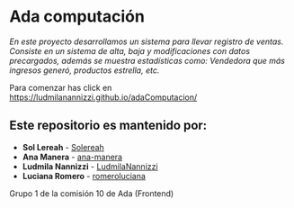 # Ada computación

_En este proyecto desarrollamos un sistema para llevar registro de ventas. Consiste en un sistema de alta, baja y modificaciones con datos precargados, además se muestra estadísticas como: Vendedora que más ingresos generó, productos estrella, etc._

Para comenzar has click en https://ludmilanannizzi.github.io/adaComputacion/

## Este repositorio es mantenido por: 
* **Sol Lereah** - [Solereah]( https://github.com/Solereah)
* **Ana Manera** - [ana-manera](https://github.com/ana-manera)
* **Ludmila Nannizzi** - [LudmilaNannizzi]( https://github.com/LudmilaNannizzi)
* **Luciana Romero** - [romeroluciana]( https://github.com/romeroluciana)

Grupo 1 de la comisión 10 de Ada (Frontend)
